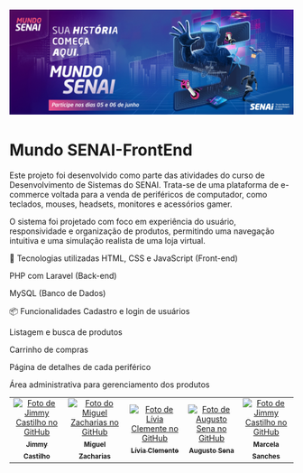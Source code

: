 # ![Capa do Projeto](Brooklyn/Capa_Readme/MundoSenai.jpg)
# Mundo SENAI-FrontEnd

Este projeto foi desenvolvido como parte das atividades do curso de Desenvolvimento de Sistemas do SENAI. Trata-se de uma plataforma de e-commerce voltada para a venda de periféricos de computador, como teclados, mouses, headsets, monitores e acessórios gamer.

O sistema foi projetado com foco em experiência do usuário, responsividade e organização de produtos, permitindo uma navegação intuitiva e uma simulação realista de uma loja virtual.

🔧 Tecnologias utilizadas
HTML, CSS e JavaScript (Front-end)

PHP com Laravel (Back-end)

MySQL (Banco de Dados)

📦 Funcionalidades
Cadastro e login de usuários

Listagem e busca de produtos

Carrinho de compras

Página de detalhes de cada periférico

Área administrativa para gerenciamento dos produtos




<table>
  <tr>
    <td align="center">
      <a href="#" title="defina o título do link">
        <img src="https://avatars.githubusercontent.com/u/142106079?v=4" width="100px;" alt="Foto de Jimmy Castilho no GitHub"/><br>
        <sub>
          <b>Jimmy Castilho</b>
        </sub>
      </a>
    </td>
    <td align="center">
      <a href="#" title="defina o título do link">
        <img src="https://avatars.githubusercontent.com/u/184536316?v=4" width="100px;" alt="Foto do Miguel Zacharias no GitHub"/><br>
        <sub>
          <b>Miguel Zacharias</b>
        </sub>
      </a>
    </td>
    <td align="center">
      <a href="#" title="defina o título do link">
        <img src="https://avatars.githubusercontent.com/u/173830808?v=4" width="100px;" alt="Foto de Lívia Clemente no GitHub"/><br>
        <sub>
          <b>Lívia Clemente</b>
        </sub>
      </a>
    </td>
    <td align="center">
      <a href="#" title="defina o título do link">
        <img src="https://avatars.githubusercontent.com/u/173793677?v=4" width="100px;" alt="Foto de Augusto Sena no GitHub"/><br>
        <sub>
          <b>Augusto Sena</b>
        </sub>
      </a>
    </td>
    <td align="center">
      <a href="#" title="defina o título do link">
        <img src="https://avatars.githubusercontent.com/u/173831129?v=4" width="100px;" alt="Foto de Jimmy Castilho no GitHub"/><br>
        <sub>
          <b>Marcela Sanches</b>
        </sub>
      </a>
    </td>


    
  </tr>
</table>
